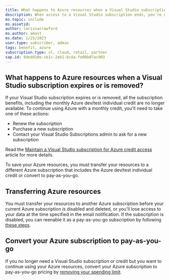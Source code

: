 ```yaml
---
title: What happens to Azure resources when a Visual Studio subscription expires or is removed?
description: When access to a Visual Studio subscription ends, you're no longer eligible to receive Azure monthly credits and must take action to save your resources.
ms.topic: include
ms.assetid: 
author: larissacrawford
ms.author: amast
ms.date: 1/25/2023
user.type: subscriber, admin
tags: benefit, azure
subscription.type: vl, cloud, retail, partner
sap.id: 8dedd10e-cb1c-2eb1-bcda-fe00b07ac903
---
```


## What happens to Azure resources when a Visual Studio subscription expires or is removed?

If your Visual Studio subscription expires or is removed, all the subscription benefits, including the monthly Azure dev/test individual credit are no longer available. To continue using Azure with a monthly credit, you'll need to take one of these actions:

- Renew the subscription
- Purchase a new subscription
- Contact your Visual Studio Subscriptions admin to ask for a new subscription

Read the [Maintain a Visual Studio subscription for Azure credit access](https://learn.microsoft.com/visualstudio/subscriptions/azure-access) article for more details.

To save your Azure resources, you must transfer your resources to a different Azure subscription that includes the Azure dev/test individual credit or convert to pay-as-you-go.

## Transferring Azure resources
You must transfer your resources to another Azure subscription before your current Azure subscription is disabled and deleted, or you'll lose access to your data at the time specified in the email notification. If the subscription is disabled, you can reenable it as a pay-as-you-go subscription by following [these steps](https://learn.microsoft.com/azure/cost-management-billing/manage/switch-azure-offer).

## Convert your Azure subscription to pay-as-you-go

If you no longer need a Visual Studio subscription or credit but you want to continue using your Azure resources, convert your Azure subscription to pay-as-you-go pricing by [removing your spending limit](https://learn.microsoft.com/azure/cost-management-billing/manage/spending-limit#remove-the-spending-limit-in-azure-portal).